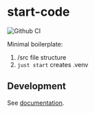 # start-code

![Github CI](https://github.com/justmars/start-code/actions/workflows/main.yml/badge.svg)

Minimal boilerplate:

1. /src file structure
2. `just start` creates .venv

## Development

See [documentation](https://justmars.github.io/start-code).
